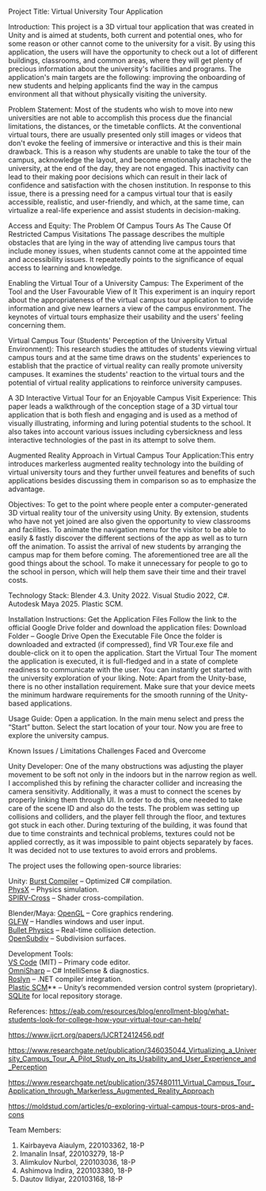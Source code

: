 Project Title:
 Virtual University Tour Application
 
Introduction:
This project is a 3D virtual tour application that was created in Unity and is aimed at students, both current and potential ones, who for some reason or other cannot come to the university for a visit. By using this application, the users will have the opportunity to check out a lot of different buildings, classrooms, and common areas, where they will get plenty of precious information about the university's facilities and programs. The application's main targets are the following: improving the onboarding of new students and helping applicants find the way in the campus environment all that without physically visiting the university.

Problem Statement:
Most of the students who wish to move into new universities are not able to accomplish this process due the financial limitations, the distances, or the timetable conflicts. At the conventional virtual tours, there are usually presented only still images or videos that don't evoke the feeling of immersive or interactive and this is their main drawback. This is a reason why students are unable to take the tour of the campus, acknowledge the layout, and become emotionally attached to the university, at the end of the day, they are not engaged. This inactivity can lead to their making poor decisions which can result in their lack of confidence and satisfaction with the chosen institution. In response to this issue, there is a pressing need for a campus virtual tour that is easily accessible, realistic, and user-friendly, and which, at the same time, can virtualize a real-life experience and assist students in decision-making.

Access and Equity: The Problem Of Campus Tours As The Cause Of Restricted Campus Visitations The passage describes the multiple obstacles that are lying in the way of attending live campus tours that include money issues, when students cannot come at the appointed time and accessibility issues. It repeatedly points to the significance of equal access to learning and knowledge.


Enabling the Virtual Tour of a University Campus: The Experiment of the Tool and the User Favourable View of It This experiment is an inquiry report about the appropriateness of the virtual campus tour application to provide information and give new learners a view of the campus environment. The keynotes of virtual tours emphasize their usability and the users' feeling concerning them.


Virtual Campus Tour (Students' Perception of the University Virtual Environment): This research studies the attitudes of students viewing virtual campus tours and at the same time draws on the students' experiences to establish that the practice of virtual reality can really promote university campuses. It examines the students' reaction to the virtual tours and the potential of virtual reality applications to reinforce university campuses.


A 3D Interactive Virtual Tour for an Enjoyable Campus Visit Experience: This paper leads a walkthrough of the conception stage of a 3D virtual tour application that is both flesh and engaging and is used as a method of visually illustrating, informing and luring potential students to the school. It also takes into account various issues including cybersickness and less interactive technologies of the past in its attempt to solve them.


Augmented Reality Approach in Virtual Campus Tour Application:This entry introduces markerless augmented reality technology into the building of virtual university tours and they further unveil features and benefits of such applications besides discussing them in comparison so as to emphasize the advantage.

Objectives:
To get to the point where people enter a computer-generated 3D virtual reality tour of the university using Unity.
By extension, students who have not yet joined are also given the opportunity to view classrooms and facilities.
To animate the navigation menu for the visitor to be able to easily & fastly discover the different sections of the app as well as to turn off the animation.
To assist the arrival of new students by arranging the campus map for them before coming.
The aforementioned tree are all the good things about the school.
To make it unnecessary for people to go to the school in person, which will help them save their time and their travel costs.


Technology Stack:
Blender 4.3.
Unity 2022.
Visual Studio 2022, C#.
Autodesk Maya 2025.
Plastic SCM.

Installation Instructions:
Get the Application Files Follow the link to the official Google Drive folder and download the application files: Download Folder – Google Drive
Open the Executable File Once the folder is downloaded and extracted (if compressed), find VR Tour.exe file and double-click on it to open the application.
Start the Virtual Tour The moment the application is executed, it is full-fledged and in a state of complete readiness to communicate with the user. You can instantly get started with the university exploration of your liking.
Note: Apart from the Unity-base, there is no other installation requirement. Make sure that your device meets the minimum hardware requirements for the smooth running of the Unity-based applications.

Usage Guide:
Open a application.
In the main menu select and press the “Start” button.
Select the start location of your tour.
Now you are free to explore the university campus. 

Known Issues / Limitations
Challenges Faced and Overcome

Unity Developer:
One of the many obstructions was adjusting the player movement to be soft not only in the indoors but in the narrow region as well. I accomplished this by refining the character collider and increasing the camera sensitivity.
Additionally, it was a must to connect the scenes by properly linking them through UI. In order to do this, one needed to take care of the scene ID and also do the tests.
The problem was setting up collisions and colliders, and the player fell through the floor, and textures got stuck in each other.
During texturing of the building, it was found that due to time constraints and technical problems, textures could not be applied correctly, as it was impossible to paint objects separately by faces. It was decided not to use textures to avoid errors and problems.

The project uses the following open-source libraries:  

 Unity: 
[Burst Compiler](https://github.com/Unity-Technologies/burst) – Optimized C# compilation.  
[PhysX](https://github.com/NVIDIAGameWorks/PhysX) – Physics simulation.  
[SPIRV-Cross](https://github.com/KhronosGroup/SPIRV-Cross) – Shader cross-compilation.

 Blender/Maya:
[OpenGL](https://www.opengl.org/) – Core graphics rendering.  
[GLFW](https://www.glfw.org/) – Handles windows and user input.  
[Bullet Physics](https://pybullet.org/) – Real-time collision detection.  
[OpenSubdiv](https://github.com/PixarAnimationStudios/OpenSubdiv) – Subdivision surfaces.  

  Development Tools:  
[VS Code](https://github.com/microsoft/vscode) (MIT) – Primary code editor.  
[OmniSharp](https://github.com/OmniSharp/omnisharp-roslyn) – C# IntelliSense & diagnostics.  
[Roslyn](https://github.com/dotnet/roslyn) – .NET compiler integration.  
[Plastic SCM](https://www.plasticscm.com/)** – Unity’s recommended version control system (proprietary).  
[SQLite](https://sqlite.org/) for local repository storage. 


 
References:
https://eab.com/resources/blog/enrollment-blog/what-students-look-for-college-how-your-virtual-tour-can-help/ 

https://www.ijcrt.org/papers/IJCRT2412456.pdf

https://www.researchgate.net/publication/346035044_Virtualizing_a_University_Campus_Tour_A_Pilot_Study_on_its_Usability_and_User_Experience_and_Perception

https://www.researchgate.net/publication/357480111_Virtual_Campus_Tour_Application_through_Markerless_Augmented_Reality_Approach

https://moldstud.com/articles/p-exploring-virtual-campus-tours-pros-and-cons

Team Members:
1. Kairbayeva Aiaulym, 220103362, 18-P
2. Imanalin Insaf,  220103279, 18-P
3. Alimkulov Nurbol, 220103036, 18-P
4. Ashimova Indira, 220103380, 18-P
5. Dautov Ildiyar, 220103168, 18-P
